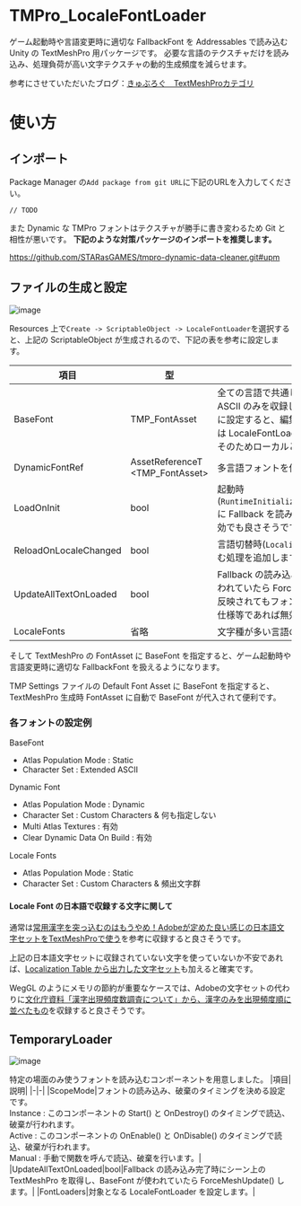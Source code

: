 # TMPro_LocaleFontLoader
ゲーム起動時や言語変更時に適切な FallbackFont を Addressables で読み込む Unity の TextMeshPro 用パッケージです。
必要な言語のテクスチャだけを読み込み、処理負荷が高い文字テクスチャの動的生成頻度を減らせます。

参考にさせていただいたブログ：[きゅぶろぐ　TextMeshProカテゴリ](https://blog.kyubuns.dev/archive/category/TextMeshPro)

# 使い方

## インポート
Package Manager の```Add package from git URL```に下記のURLを入力してください。
```
// TODO
```

また Dynamic な TMPro フォントはテクスチャが勝手に書き変わるため Git と相性が悪いです。
**下記のような対策パッケージのインポートを推奨します。**

https://github.com/STARasGAMES/tmpro-dynamic-data-cleaner.git#upm

## ファイルの生成と設定
![image](https://github.com/yamara-mh/TMPro_LocaleFontLoader/assets/39893033/67cb7318-7886-4101-a9ab-8598a5489626)

Resources 上で```Create -> ScriptableObject -> LocaleFontLoader```を選択すると、上記の ScriptableObject が生成されるので、下記の表を参考に設定します。

|項目|型|説明|
|-|-|-|
|BaseFont|TMP_FontAsset|全ての言語で共通して使う TMP_FontAssets を設定します。一般的には Extended ASCII のみを収録した TMP_FontAsset を設定します。動的フォントを Fallback に設定すると、編集中にテキストを表示する場合に便利です。ビルド時に Fallback は LocaleFontLoader_FallbackRemoverEditor によって一時的に空になります。そのためローカルと Addressable で二重に保存される心配はありません。|
|DynamicFontRef|AssetReferenceT<br><TMP_FontAsset>|多言語フォントを使った Dynamic な TMP_FontAsset を設定します。|
|LoadOnInit|bool|起動時(```RuntimeInitializeOnLoadMethod(RuntimeInitializeLoadType.AfterSceneLoad)```)に Fallback を読み込む処理を追加します。特定の場面でのみ使うフォントなら無効でも良さそうです。|
|ReloadOnLocaleChanged|bool|言語切替時(```LocalizationSettings.SelectedLocaleChanged```)に Fallback を読み込む処理を追加します。特定の場面でのみ使うフォントなら無効でも良さそうです。|
|UpdateAllTextOnLoaded|bool|Fallback の読み込み完了時にシーン上の TextMeshPro を取得し、BaseFont が使われていたら ForceMeshUpdate() します。この処理は Localization Table が先に反映されてもフォントを更新可能にするためにあります。言語切替後に再起動する仕様等であれば無効でも良さそうです。|
|LocaleFonts|省略|文字種が多い言語の TMP_FontAssets を設定します。|

そして TextMeshPro の FontAsset に BaseFont を指定すると、ゲーム起動時や言語変更時に適切な FallbackFont を扱えるようになります。

TMP Settings ファイルの Default Font Asset に BaseFont を指定すると、TextMeshPro 生成時 FontAsset に自動で BaseFont が代入されて便利です。

### 各フォントの設定例
BaseFont
- Atlas Population Mode : Static
- Character Set : Extended ASCII

Dynamic Font
- Atlas Population Mode : Dynamic
- Character Set : Custom Characters & 何も指定しない
- Multi Atlas Textures : 有効
- Clear Dynamic Data On Build : 有効

Locale Fonts
- Atlas Population Mode : Static
- Character Set : Custom Characters & 頻出文字群

#### Locale Font の日本語で収録する文字に関して

通常は[常用漢字を突っ込むのはもうやめ！Adobeが定めた良い感じの日本語文字セットをTextMeshProで使う](https://blog.kyubuns.dev/entry/2021/01/20/090740)を参考に収録すると良さそうです。

上記の日本語文字セットに収録されていない文字を使っていないか不安であれば、[Localization Table から出力した文字セット](https://docs.unity.cn/Packages/com.unity.localization@1.0/manual/StringTables.html#Preloading:~:text=with%20the%20data.-,Character%20Sets,-Sometimes%20we%20need)も加えると確実です。

WegGL のようにメモリの節約が重要なケースでは、Adobeの文字セットの代わりに[文化庁資料「漢字出現頻度数調査について」から、漢字のみを出現頻度順に並べたもの](https://gist.github.com/oktopus1959/272c960ccfe03453bb975d1e994cb99d9)を収録すると良さそうです。

## TemporaryLoader
![image](https://github.com/yamara-mh/TMPro_LocaleFontLoader/assets/39893033/e53203c3-a07b-447a-8cb5-28994ca2a51b)

特定の場面のみ使うフォントを読み込むコンポーネントを用意しました。
|項目|説明|
|-|-|
|ScopeMode|フォントの読み込み、破棄のタイミングを決める設定です。<br>Instance : このコンポーネントの Start() と OnDestroy() のタイミングで読込、破棄が行われます。<br>Active : このコンポーネントの OnEnable() と OnDisable() のタイミングで読込、破棄が行われます。<br>Manual : 手動で関数を呼んで読込、破棄を行います。|
|UpdateAllTextOnLoaded|bool|Fallback の読み込み完了時にシーン上の TextMeshPro を取得し、BaseFont が使われていたら ForceMeshUpdate() します。|
|FontLoaders|対象となる LocaleFontLoader を設定します。|
